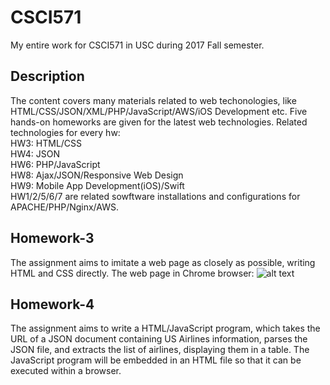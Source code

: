 # CSCI571
My entire work for CSCI571 in USC during 2017 Fall semester.

## Description
The content covers many materials related to web techonologies, like HTML/CSS/JSON/XML/PHP/JavaScript/AWS/iOS Development etc.
Five hands-on homeworks are given for the latest web technologies.
Related technologies for every hw:<br>
HW3: HTML/CSS<br>
HW4: JSON<br>
HW6: PHP/JavaScript<br>
HW8: Ajax/JSON/Responsive Web Design<br>
HW9: Mobile App Development(iOS)/Swift<br>
HW1/2/5/6/7 are related sowftware installations and configurations for APACHE/PHP/Nginx/AWS.

## Homework-3
The assignment aims to imitate a web page as closely as possible, writing HTML and CSS directly.
The web page in Chrome browser:
![alt text](http://cs-server.usc.edu:45678/hw/hw3/ScreenShotChrome.png)

## Homework-4
The assignment aims to write a HTML/JavaScript program, which takes the URL of a JSON document containing US Airlines information, parses the JSON file, and extracts the list of airlines, displaying them in a table. The JavaScript program will be embedded in an HTML file so that it can be executed within a browser. 
